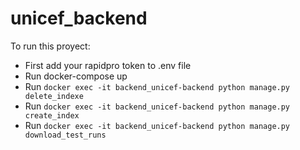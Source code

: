 # unicef_backend
To run this proyect:
 * First add your rapidpro token to .env file
 * Run docker-compose up
 * Run ```docker exec -it backend_unicef-backend python manage.py delete_indexe```
 * Run ```docker exec -it backend_unicef-backend python manage.py create_index```
 * Run ```docker exec -it backend_unicef-backend python manage.py download_test_runs```
